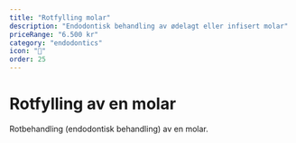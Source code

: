 ```yaml
---
title: "Rotfylling molar"
description: "Endodontisk behandling av ødelagt eller infisert molar"
priceRange: "6.500 kr"
category: "endodontics"
icon: "🦷"
order: 25
---
```


# Rotfylling av en molar

Rotbehandling (endodontisk behandling) av en molar.